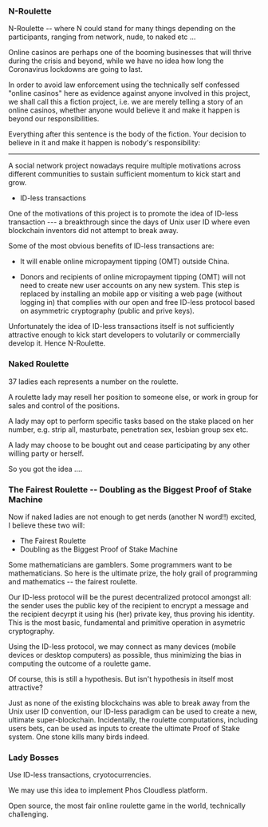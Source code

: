 ### N-Roulette

N-Roulette -- where N could stand for many things depending on the participants, ranging from network, nude, to naked etc ...

Online casinos are perhaps one of the booming businesses that will thrive during the crisis and beyond, while we have no idea how long the Coronavirus lockdowns are going to last.

In order to avoid law enforcement using the technically self confessed "online casinos" here as evidence against anyone involved in this project, we shall call this a fiction project, i.e. we are merely telling a story of an online casinos, whether anyone would believe it and make it happen is beyond our responsibilities. 

Everything after this sentence is the body of the fiction. Your decision to believe in it and make it happen is nobody's responsibility:

<hr>

A social network project nowadays require multiple motivations across different communities to sustain sufficient momentum to kick start and grow.

- ID-less transactions

One of the motivations of this project is to promote the idea of ID-less transaction --- a breakthrough since the days of Unix user ID where even blockchain inventors did not attempt to break away.

Some of the most obvious benefits of ID-less transactions are:

- It will enable online micropayment tipping (OMT) outside China.

- Donors and recipients of online micropayment tipping (OMT) will not need to create new user accounts on any new system. This step is replaced by installing an mobile app or visiting a web page (without logging in) that complies with our open and free ID-less protocol based on asymmetric cryptography (public and prive keys).

Unfortunately the idea of ID-less transactions itself is not sufficiently attractive enough to kick start developers to volutarily or commercially develop it. Hence N-Roulette.


### Naked Roulette

37 ladies each represents a number on the roulette.

A roulette lady may resell her position to someone else, or work in group for sales and control of the positions.

A lady may opt to perform specific tasks based on the stake placed on her number, e.g. strip all, masturbate, penetration sex, lesbian group sex etc.

A lady may choose to be bought out and cease participating by any other willing party or herself.

So you got the idea ....


### The Fairest Roulette -- Doubling as the Biggest Proof of Stake Machine

Now if naked ladies are not enough to get nerds (another N word!!) excited, I believe these two will:

- The Fairest Roulette 
- Doubling as the Biggest Proof of Stake Machine

Some mathematicians are gamblers. Some programmers want to be mathematicians. So here is the ultimate prize, the holy grail of programming and mathematics -- the fairest roulette.

Our ID-less protocol will be the purest decentralized protocol amongst all: the sender uses the public key of the recipient to encrypt a message and the recipient decyrpt it using his (her) private key, thus proving his identity. This is the most basic, fundamental and primitive operation in asymetric cryptography.

Using the ID-less protocol, we may connect as many devices (mobile devices or desktop computers) as possible, thus minimizing the bias in computing the outcome of a roulette game.

Of course, this is still a hypothesis. But isn't hypothesis in itself most attractive?

Just as none of the existing blockchains was able to break away from the Unix user ID convention, our ID-less paradigm can be used to create a new, ultimate super-blockchain. Incidentally, the roulette computations, including users bets, can be used as inputs to create the ultimate Proof of Stake system. One stone kills many birds indeed.


### Lady Bosses

Use ID-less transactions, cryotocurrencies.

We may use this idea to implement Phos Cloudless platform.

Open source, the most fair online roulette game in the world, technically challenging.


